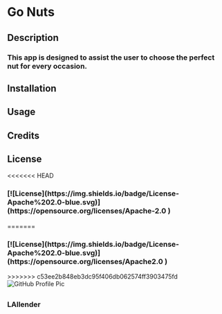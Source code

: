 
# <h1>Go Nuts</h1>

## <h2>Description</h2>
<h3>This app is designed to assist the user to choose the perfect nut for every occasion.</h3>

### <h2>Installation</h2> 
<h3></h3>
          
### <h2>Usage</h2> 
<h3></h3>
          
### <h2>Credits</h2>
<h3></h3>

### <h2>License</h2> 
<<<<<<< HEAD
<h3>[![License](https://img.shields.io/badge/License-Apache%202.0-blue.svg)](https://opensource.org/licenses/Apache-2.0 )</h3>
=======
<h3>[![License](https://img.shields.io/badge/License-Apache%202.0-blue.svg)](https://opensource.org/licenses/Apache2.0 )</h3>
>>>>>>> c53ee2b848eb3dc95f406db062574ff3903475fd

<img alt="GitHub Profile Pic" src="https://avatars.githubusercontent.com/u/83952257?v=4">

## <h3></h3>

## <h3>LAllender</h3>
